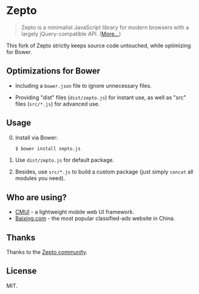 # Zepto

> Zepto is a minimalist JavaScript library for modern browsers with a largely jQuery-compatible API. ([More...](http://zeptojs.com/))

This fork of Zepto strictly keeps source code untouched, while optimizing for Bower.

## Optimizations for Bower

* Including a `bower.json` file to ignore unnecessary files.

* Providing "dist" files (`dist/zepto.js`) for instant use, as well as "src" files (`src/*.js`) for advanced use.

## Usage

0. Install via Bower:

	```bash
	$ bower install zepto.js
	```

0. Use `dist/zepto.js` for default package.

0. Besides, use `src/*.js` to build a custom package (just simply `concat` all modules you need).

## Who are using?

* [CMUI](https://github.com/CMUI/CMUI) - a lightweight mobile web UI framework.
* [Baixing.com](http://m.baixing.com/) - the most popular classified-ads website in China.

## Thanks

Thanks to the [Zepto community](https://github.com/madrobby/zepto).

## License

MIT.
